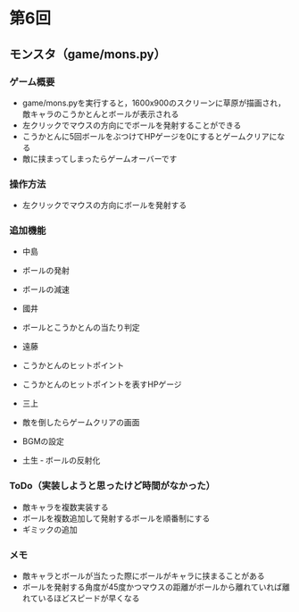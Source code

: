 # 第6回
## モンスタ（game/mons.py）
### ゲーム概要
- game/mons.pyを実行すると，1600x900のスクリーンに草原が描画され，敵キャラのこうかとんとボールが表示される
- 左クリックでマウスの方向にでボールを発射することができる
- こうかとんに5回ボールをぶつけてHPゲージを0にするとゲームクリアになる
- 敵に挟まってしまったらゲームオーバーです
### 操作方法
- 左クリックでマウスの方向にボールを発射する
### 追加機能
- 中島
- ボールの発射
- ボールの減速

- 國井
- ボールとこうかとんの当たり判定

- 遠藤
- こうかとんのヒットポイント
- こうかとんのヒットポイントを表すHPゲージ

- 三上
- 敵を倒したらゲームクリアの画面
- BGMの設定

- 土生
‐ ボールの反射化
### ToDo（実装しようと思ったけど時間がなかった）
- 敵キャラを複数実装する
- ボールを複数追加して発射するボールを順番制にする
- ギミックの追加
### メモ
- 敵キャラとボールが当たった際にボールがキャラに挟まることがある
- ボールを発射する角度が45度かつマウスの距離がボールから離れていれば離れているほどスピードが早くなる